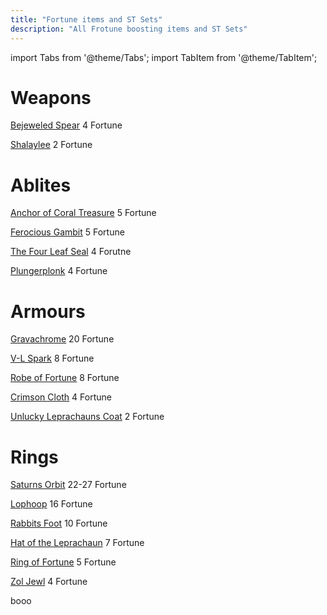 ```yaml
---
title: "Fortune items and ST Sets"
description: "All Frotune boosting items and ST Sets"
---
```


import Tabs from '@theme/Tabs';
import TabItem from '@theme/TabItem';

<Tabs>
  <TabItem value="Fortune Items" label="Forutne Items" default>

# Weapons

[Bejeweled Spear](https://wiki.valorserver.com/docs/items/weapons/swords/lg/bejewled_spear) 4 Fortune

[Shalaylee](https://wiki.valorserver.com/docs/items/weapons/swords/ut/shalylee) 2 Fortune

# Ablites

[Anchor of Coral Treasure](https://wiki.valorserver.com/docs/items/ablites/anchors/lg/anchor_of_coral_treasure) 5 Fortune

[Ferocious Gambit](https://wiki.valorserver.com/docs/items/ablites/traps/lg/ferocious_gambit) 5 Fortune

[The Four Leaf Seal](https://wiki.valorserver.com/docs/items/ablites/seals/ut/the_four_leaf_seal) 4 Forutne

[Plungerplonk](https://wiki.valorserver.com/docs/items/ablites/helms/lg/plungerplonk) 4 Fortune

# Armours

[Gravachrome](https://wiki.valorserver.com/docs/items/armors/lights/ar/gravachrome) 20 Fortune

[V-L Spark](https://wiki.valorserver.com/docs/items/armors/heavys/lg/vl_spark) 8 Fortune

[Robe of Fortune](https://wiki.valorserver.com/docs/items/armors/robes/lg/robe_of_fortune) 8 Fortune

[Crimson Cloth](https://wiki.valorserver.com/docs/items/armors/lights/fb/crimson_cloth) 4 Fortune

[Unlucky Leprachauns Coat](https://wiki.valorserver.com/docs/items/armors/heavys/ut/unlucky_coat) 2 Fortune

# Rings

[Saturns Orbit](https://wiki.valorserver.com/docs/items/rings/ar/saturns_orbit) 22-27 Fortune

[Lophoop](https://wiki.valorserver.com/docs/items/rings/lg/lophoop) 16 Fortune

[Rabbits Foot](https://wiki.valorserver.com/docs/items/rings/ut/rabbits_foot) 10 Fortune

[Hat of the Leprachaun](https://wiki.valorserver.com/docs/items/rings/lg/hat_of_the_leprachaun) 7 Fortune

[Ring of Fortune](https://wiki.valorserver.com/docs/items/rings/ut/ring_of_fortune) 5 Fortune

[Zol Jewl](https://wiki.valorserver.com/docs/items/rings/fb/zol_jewl) 4 Fortune

  </TabItem>
<TabItem value= "ST Sets" label= "ST Sets">

booo


  </TabItem>
</Tabs>
